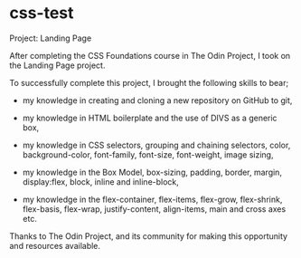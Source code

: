 # css-test

Project: Landing Page

After completing the CSS Foundations course in The Odin Project, I took on the Landing Page project.

To successfully complete this project, I brought the following skills to bear;
- my knowledge in creating and cloning a new repository on GitHub to git,

- my knowledge in HTML boilerplate and the use of DIVS as a generic box,

- my knowledge in CSS selectors, grouping and chaining selectors, color, background-color, font-family, font-size, font-weight, image sizing,

- my knowledge in the Box Model, box-sizing, padding, border, margin, display:flex, block, inline and inline-block,

- my knowledge in the flex-container, flex-items, flex-grow, flex-shrink, flex-basis, flex-wrap, justify-content, align-items, main and cross axes etc.

Thanks to The Odin Project, and its community for making this opportunity and resources available.